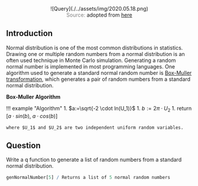 <span style="display:block;text-align:center">
![Query](./../assets/img/2020.05.18.png)
</span>
<span style="display:block;text-align:center"><font color="grey">Source: </font>adopted from <a href="https://miro.medium.com/max/1400/1*IZ2II2HYKeoMrdLU5jW6Dw.png">here</a></span>


## Introduction
Normal distribution is one of the most common distributions in statistics. Drawing one or multiple random numbers from a normal distribution is an often used technique in Monte Carlo simulation. Generating a random normal number is implemented in most programming languages. One algorithm used to generate a standard normal random number is [Box-Muller transformation][BoxMuller], which generates a pair of random numbers from a standard normal distribution.

**Box-Muller Algorithm**

!!! example "Algorithm"
    1. $a:=\sqrt{-2 \cdot ln(U_1)}$
    1. $b:=2 \pi \cdot U_2$
    1. return [$a \cdot sin(b)$, $a \cdot cos(b)$]

    where $U_1$ and $U_2$ are two independent uniform random variables.

## Question
Write a q function to generate a list of random numbers from a standard normal distribution.

```q
genNormalNumber[5] / Returns a list of 5 normal random numbers
```

[BoxMuller]: https://mathworld.wolfram.com/Box-MullerTransformation.html
